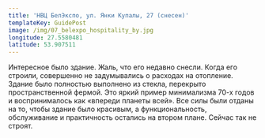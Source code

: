 ```yaml
---
title: 'НВЦ БелЭкспо, ул. Янки Купалы, 27 (снесен)'
templateKey: GuidePost
image: /img/07_belexpo_hospitality_by.jpg
longitude: 27.5580481
latitude: 53.907511
---
```

Интересное было здание. Жаль, что его недавно снесли. Когда его строили, совершенно не задумывались о расходах на отопление. Здание было полностью выполнено из стекла, перекрыто пространственной фермой. Это яркий пример минимализма 70-х годов и воспринималось как «впереди планеты всей». Все силы были отданы на то, чтобы здание было красивым, а функциональность, обслуживание и практичность остались на втором плане. Сейчас так не строят.
